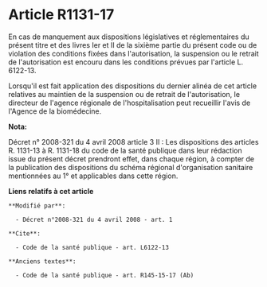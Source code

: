 # Article R1131-17

En cas de manquement aux dispositions législatives et réglementaires du présent titre et des livres Ier et II de la sixième
partie du présent code ou de violation des conditions fixées dans l'autorisation, la suspension ou le retrait de
l'autorisation est encouru dans les conditions prévues par l'article L. 6122-13. 

Lorsqu'il est fait application des dispositions du dernier alinéa de cet article relatives au maintien de la suspension ou de
retrait de l'autorisation, le directeur de l'agence régionale de l'hospitalisation peut recueillir l'avis de l'Agence de la
biomédecine.

**Nota:**

Décret n° 2008-321 du 4 avril 2008 article 3 II : Les dispositions des articles R. 1131-13 à R. 1131-18 du code de la santé
publique dans leur rédaction issue du présent décret prendront effet, dans chaque région, à compter de la publication des
dispositions du schéma régional d'organisation sanitaire mentionnées au 1° et applicables dans cette région.

**Liens relatifs à cet article**

	**Modifié par**:

	  - Décret n°2008-321 du 4 avril 2008 - art. 1

	**Cite**:

	  - Code de la santé publique - art. L6122-13

	**Anciens textes**:

	  - Code de la santé publique - art. R145-15-17 (Ab)
